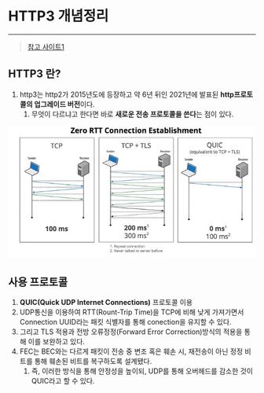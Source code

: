 # HTTP3 개념정리

---

>[참고 사이트1](https://peering.google.com/#/learn-more/quic)

## HTTP3 란?

1. http3는 http2가 2015년도에 등장하고 약 6년 뒤인 2021년에 발표된 **http프로토콜의 업그레이드 버전**이다. 
   1. 무엇이 다르냐고 한다면 바로 **새로운 전송 프로토콜을 쓴다**는 점이 있다.

<img src="./images/http3예시.png" width="600">

## 사용 프로토콜

1. **QUIC(Quick UDP Internet Connections)** 프로토콜 이용 
2. UDP통신을 이용하여 RTT(Rount-Trip Time)을 TCP에 비해 낮게 가져가면서 Connection UUID라는 패킷 식별자를 통해 conection을 유지할 수 있다.
3. 그리고 TLS 적용과 전방 오류정정(Forward Error Correction)방식의 적용을 통해 이를 보완하고 있다.
4. FEC는 BEC와는 다르게 패킷이 전송 중 변조 혹은 훼손 시, 재전송이 아닌 정정 비트를 통해 훼손된 비트를 복구하도록 설계됐다.
   1. 즉, 이러한 방식을 통해 안정성을 높이되, UDP를 통해 오버헤드를 감소한 것이 QUIC라고 할 수 있다.
